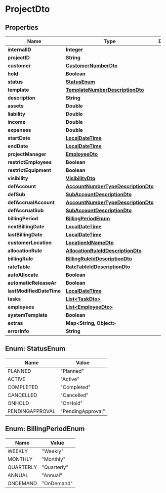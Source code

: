 
# ProjectDto

## Properties
Name | Type | Description | Notes
------------ | ------------- | ------------- | -------------
**internalID** | **Integer** |  |  [optional]
**projectID** | **String** |  |  [optional]
**customer** | [**CustomerNumberDto**](CustomerNumberDto.md) |  |  [optional]
**hold** | **Boolean** |  |  [optional]
**status** | [**StatusEnum**](#StatusEnum) |  |  [optional]
**template** | [**TemplateNumberDescriptionDto**](TemplateNumberDescriptionDto.md) |  |  [optional]
**description** | **String** |  |  [optional]
**assets** | **Double** |  |  [optional]
**liability** | **Double** |  |  [optional]
**income** | **Double** |  |  [optional]
**expenses** | **Double** |  |  [optional]
**startDate** | [**LocalDateTime**](LocalDateTime.md) |  |  [optional]
**endDate** | [**LocalDateTime**](LocalDateTime.md) |  |  [optional]
**projectManager** | [**EmployeeDto**](EmployeeDto.md) |  |  [optional]
**restrictEmployees** | **Boolean** |  |  [optional]
**restrictEquipment** | **Boolean** |  |  [optional]
**visibility** | [**VisibilityDto**](VisibilityDto.md) |  |  [optional]
**defAccount** | [**AccountNumberTypeDescriptionDto**](AccountNumberTypeDescriptionDto.md) |  |  [optional]
**defSub** | [**SubAccountDescriptionDto**](SubAccountDescriptionDto.md) |  |  [optional]
**defAccrualAccount** | [**AccountNumberTypeDescriptionDto**](AccountNumberTypeDescriptionDto.md) |  |  [optional]
**defAccrualSub** | [**SubAccountDescriptionDto**](SubAccountDescriptionDto.md) |  |  [optional]
**billingPeriod** | [**BillingPeriodEnum**](#BillingPeriodEnum) |  |  [optional]
**nextBillingDate** | [**LocalDateTime**](LocalDateTime.md) |  |  [optional]
**lastBillingDate** | [**LocalDateTime**](LocalDateTime.md) |  |  [optional]
**customerLocation** | [**LocationIdNameDto**](LocationIdNameDto.md) |  |  [optional]
**allocationRule** | [**AllocationRuleIdDescriptionDto**](AllocationRuleIdDescriptionDto.md) |  |  [optional]
**billingRule** | [**BillingRuleIdDescriptionDto**](BillingRuleIdDescriptionDto.md) |  |  [optional]
**rateTable** | [**RateTableIdDescriptionDto**](RateTableIdDescriptionDto.md) |  |  [optional]
**autoAllocate** | **Boolean** |  |  [optional]
**automaticReleaseAr** | **Boolean** |  |  [optional]
**lastModifiedDateTime** | [**LocalDateTime**](LocalDateTime.md) |  |  [optional]
**tasks** | [**List&lt;TaskDto&gt;**](TaskDto.md) |  |  [optional]
**employees** | [**List&lt;EmployeeDto&gt;**](EmployeeDto.md) |  |  [optional]
**systemTemplate** | **Boolean** |  |  [optional]
**extras** | **Map&lt;String, Object&gt;** |  |  [optional]
**errorInfo** | **String** |  |  [optional]


<a name="StatusEnum"></a>
## Enum: StatusEnum
Name | Value
---- | -----
PLANNED | &quot;Planned&quot;
ACTIVE | &quot;Active&quot;
COMPLETED | &quot;Completed&quot;
CANCELLED | &quot;Cancelled&quot;
ONHOLD | &quot;OnHold&quot;
PENDINGAPPROVAL | &quot;PendingApproval&quot;


<a name="BillingPeriodEnum"></a>
## Enum: BillingPeriodEnum
Name | Value
---- | -----
WEEKLY | &quot;Weekly&quot;
MONTHLY | &quot;Monthly&quot;
QUARTERLY | &quot;Quarterly&quot;
ANNUAL | &quot;Annual&quot;
ONDEMAND | &quot;OnDemand&quot;



